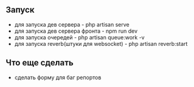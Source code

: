 ## Запуск

- для запуска дев сервера - php artisan serve
- для запуска дев сервера фронта - npm run dev 
- для запуска очередей - php artisan queue:work -v
- для запуска reverb(штуки для websocket) - php artisan reverb:start


## Что еще сделать
- сделать форму для баг репортов

